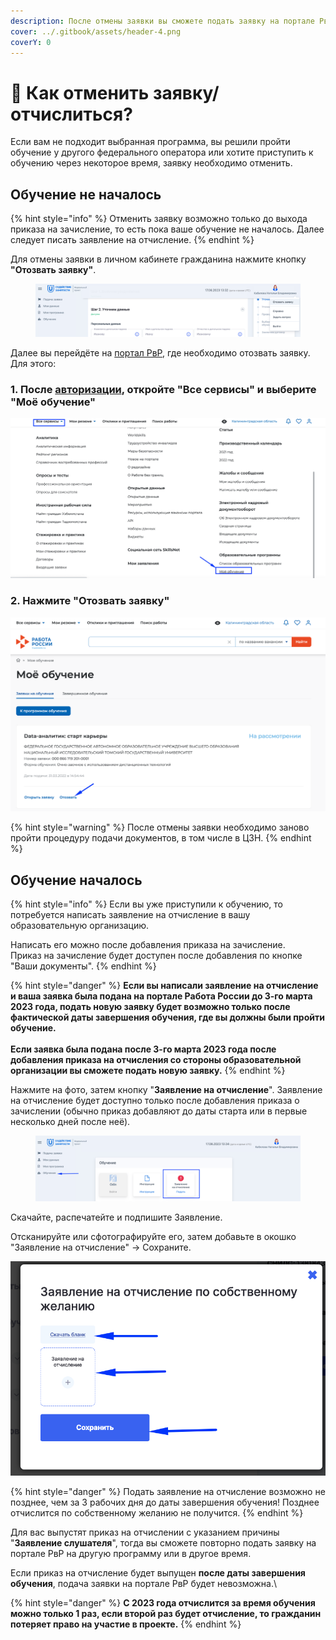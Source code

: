 ```yaml
---
description: После отмены заявки вы сможете подать заявку на портале РвР повторно
cover: ../.gitbook/assets/header-4.png
coverY: 0
---
```


# 🚫 Как отменить заявку/отчислиться?

Если вам не подходит выбранная программа, вы решили пройти обучение у другого федерального оператора или хотите приступить к обучению через некоторое время, заявку необходимо отменить.

## Обучение не началось

{% hint style="info" %}
Отменить заявку возможно только до выхода приказа на зачисление, то есть пока ваше обучение не началось. Далее следует писать заявление на отчисление.
{% endhint %}

Для отмены заявки в личном кабинете гражданина  нажмите кнопку **"Отозвать заявку"**.&#x20;

<figure><img src="../.gitbook/assets/image.png" alt=""><figcaption></figcaption></figure>

Далее вы перейдёте на [портал РвР](https://trudvsem.ru), где необходимо отозвать заявку. Для этого:

### **1. После** [**авторизации**](https://trudvsem.ru/auth/candidate/education-applications)**, откройте "Все сервисы" и выберите "Моё обучение"**

![](<../.gitbook/assets/image (12) (1).png>)

### **2. Нажмите "Отозвать заявку"**&#x20;

![](<../.gitbook/assets/image (15).png>)

{% hint style="warning" %}
После отмены заявки необходимо заново пройти процедуру подачи документов, в том числе в ЦЗН. &#x20;
{% endhint %}

## &#x20;Обучение началось

{% hint style="info" %}
Если вы уже приступили к обучению, то потребуется написать заявление на отчисление в вашу образовательную организацию.

Написать его можно после добавления приказа на зачисление. \
Приказ на зачисление будет доступен после добавления по кнопке "Ваши документы".
{% endhint %}

{% hint style="danger" %}
**Если вы написали заявление на отчисление и ваша заявка была подана на портале Работа России до 3-го марта 2023 года, подать новую заявку будет возможно только после фактической даты завершения обучения, где вы должны были пройти обучение.**\
\
**Если заявка была подана после 3-го марта 2023 года после добавления приказа на отчисления со стороны образовательной организации вы сможете подать новую заявку.**
{% endhint %}

Нажмите на фото, затем кнопку "**Заявление на отчисление**". Заявление на отчисление будет доступно только после добавления приказа о зачислении (обычно приказ добавляют до даты старта или в первые несколько дней после неё).

<figure><img src="../.gitbook/assets/image (1).png" alt=""><figcaption></figcaption></figure>

Скачайте, распечатейте и подпишите Заявление.

Отсканируйте или сфотографируйте его, затем добавьте в окошко "Заявление на отчисление" -> Сохраните.

![](<../.gitbook/assets/image (22).png>)

{% hint style="danger" %}
Подать заявление на отчисление возможно не позднее, чем за 3 рабочих  дня до даты завершения обучения! Позднее отчислится по собственному желанию не получится.
{% endhint %}

Для вас выпустят приказ на отчислении с указанием причины "**Заявление слушателя**", тогда вы сможете повторно подать заявку на портале РвР на другую программу или в другое время.&#x20;

Если приказ на отчисление будет выпущен **после даты завершения обучения**, подача заявки на портале РвР будет невозможна.\


{% hint style="danger" %}
**С 2023 года отчислится за время обучения можно только 1 раз, если второй раз будет отчисление, то гражданин потеряет право на участие в проекте.**
{% endhint %}
